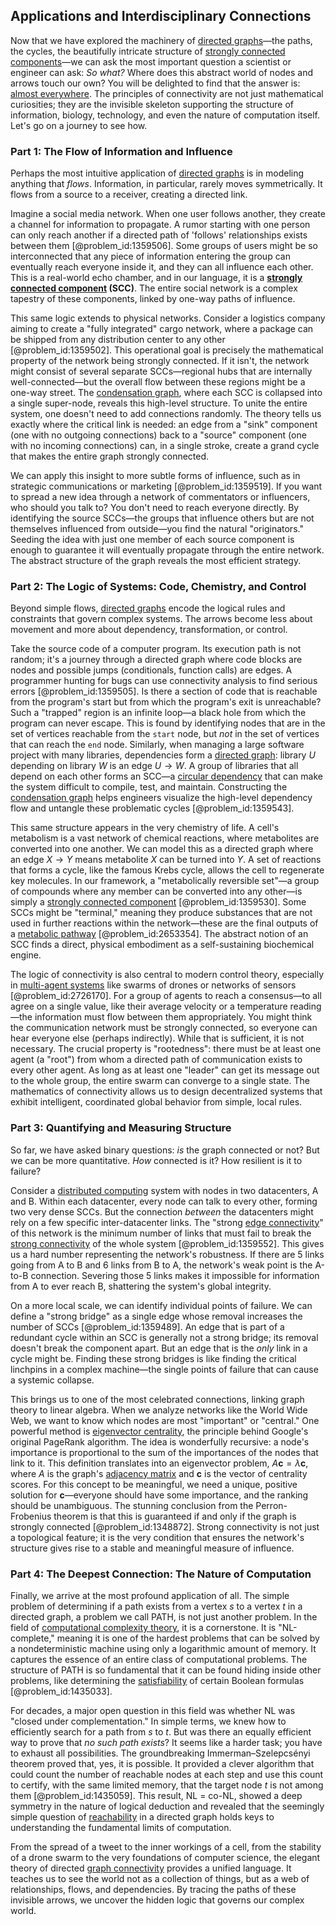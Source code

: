 ## Applications and Interdisciplinary Connections

Now that we have explored the machinery of [directed graphs](@article_id:271816)—the paths, the cycles, the beautifully intricate structure of [strongly connected components](@article_id:269689)—we can ask the most important question a scientist or engineer can ask: *So what?* Where does this abstract world of nodes and arrows touch our own? You will be delighted to find that the answer is: [almost everywhere](@article_id:146137). The principles of connectivity are not just mathematical curiosities; they are the invisible skeleton supporting the structure of information, biology, technology, and even the nature of computation itself. Let's go on a journey to see how.

### Part 1: The Flow of Information and Influence

Perhaps the most intuitive application of [directed graphs](@article_id:271816) is in modeling anything that *flows*. Information, in particular, rarely moves symmetrically. It flows from a source to a receiver, creating a directed link.

Imagine a social media network. When one user follows another, they create a channel for information to propagate. A rumor starting with one person can only reach another if a directed path of 'follows' relationships exists between them [@problem_id:1359506]. Some groups of users might be so interconnected that any piece of information entering the group can eventually reach everyone inside it, and they can all influence each other. This is a real-world echo chamber, and in our language, it is a **[strongly connected component](@article_id:261087) (SCC)**. The entire social network is a complex tapestry of these components, linked by one-way paths of influence.

This same logic extends to physical networks. Consider a logistics company aiming to create a "fully integrated" cargo network, where a package can be shipped from any distribution center to any other [@problem_id:1359502]. This operational goal is precisely the mathematical property of the network being strongly connected. If it isn't, the network might consist of several separate SCCs—regional hubs that are internally well-connected—but the overall flow between these regions might be a one-way street. The [condensation graph](@article_id:261338), where each SCC is collapsed into a single super-node, reveals this high-level structure. To unite the entire system, one doesn't need to add connections randomly. The theory tells us exactly where the critical link is needed: an edge from a "sink" component (one with no outgoing connections) back to a "source" component (one with no incoming connections) can, in a single stroke, create a grand cycle that makes the entire graph strongly connected.

We can apply this insight to more subtle forms of influence, such as in strategic communications or marketing [@problem_id:1359519]. If you want to spread a new idea through a network of commentators or influencers, who should you talk to? You don't need to reach everyone directly. By identifying the source SCCs—the groups that influence others but are not themselves influenced from outside—you find the natural "originators." Seeding the idea with just one member of each source component is enough to guarantee it will eventually propagate through the entire network. The abstract structure of the graph reveals the most efficient strategy.

### Part 2: The Logic of Systems: Code, Chemistry, and Control

Beyond simple flows, [directed graphs](@article_id:271816) encode the logical rules and constraints that govern complex systems. The arrows become less about movement and more about dependency, transformation, or control.

Take the source code of a computer program. Its execution path is not random; it's a journey through a directed graph where code blocks are nodes and possible jumps (conditionals, function calls) are edges. A programmer hunting for bugs can use connectivity analysis to find serious errors [@problem_id:1359505]. Is there a section of code that is reachable from the program's start but from which the program's exit is unreachable? Such a "trapped" region is an infinite loop—a black hole from which the program can never escape. This is found by identifying nodes that are in the set of vertices reachable from the `start` node, but *not* in the set of vertices that can reach the `end` node. Similarly, when managing a large software project with many libraries, dependencies form a [directed graph](@article_id:265041): library $U$ depending on library $W$ is an edge $U \to W$. A group of libraries that all depend on each other forms an SCC—a [circular dependency](@article_id:273482) that can make the system difficult to compile, test, and maintain. Constructing the [condensation graph](@article_id:261338) helps engineers visualize the high-level dependency flow and untangle these problematic cycles [@problem_id:1359543].

This same structure appears in the very chemistry of life. A cell's metabolism is a vast network of chemical reactions, where metabolites are converted into one another. We can model this as a directed graph where an edge $X \to Y$ means metabolite $X$ can be turned into $Y$. A set of reactions that forms a cycle, like the famous Krebs cycle, allows the cell to regenerate key molecules. In our framework, a "metabolically reversible set"—a group of compounds where any member can be converted into any other—is simply a [strongly connected component](@article_id:261087) [@problem_id:1359530]. Some SCCs might be "terminal," meaning they produce substances that are not used in further reactions within the network—these are the final outputs of a [metabolic pathway](@article_id:174403) [@problem_id:2653354]. The abstract notion of an SCC finds a direct, physical embodiment as a self-sustaining biochemical engine.

The logic of connectivity is also central to modern control theory, especially in [multi-agent systems](@article_id:169818) like swarms of drones or networks of sensors [@problem_id:2726170]. For a group of agents to reach a consensus—to all agree on a single value, like their average velocity or a temperature reading—the information must flow between them appropriately. You might think the communication network must be strongly connected, so everyone can hear everyone else (perhaps indirectly). While that is sufficient, it is not necessary. The crucial property is "rootedness": there must be at least one agent (a "root") from whom a directed path of communication exists to every other agent. As long as at least one "leader" can get its message out to the whole group, the entire swarm can converge to a single state. The mathematics of connectivity allows us to design decentralized systems that exhibit intelligent, coordinated global behavior from simple, local rules.

### Part 3: Quantifying and Measuring Structure

So far, we have asked binary questions: *is* the graph connected or not? But we can be more quantitative. *How* connected is it? How resilient is it to failure?

Consider a [distributed computing](@article_id:263550) system with nodes in two datacenters, A and B. Within each datacenter, every node can talk to every other, forming two very dense SCCs. But the connection *between* the datacenters might rely on a few specific inter-datacenter links. The "strong [edge connectivity](@article_id:268019)" of this network is the minimum number of links that must fail to break the [strong connectivity](@article_id:272052) of the whole system [@problem_id:1359552]. This gives us a hard number representing the network's robustness. If there are 5 links going from A to B and 6 links from B to A, the network's weak point is the A-to-B connection. Severing those 5 links makes it impossible for information from A to ever reach B, shattering the system's global integrity.

On a more local scale, we can identify individual points of failure. We can define a "strong bridge" as a single edge whose removal increases the number of SCCs [@problem_id:1359489]. An edge that is part of a redundant cycle within an SCC is generally not a strong bridge; its removal doesn't break the component apart. But an edge that is the *only* link in a cycle might be. Finding these strong bridges is like finding the critical linchpins in a complex machine—the single points of failure that can cause a systemic collapse.

This brings us to one of the most celebrated connections, linking graph theory to linear algebra. When we analyze networks like the World Wide Web, we want to know which nodes are most "important" or "central." One powerful method is [eigenvector centrality](@article_id:155042), the principle behind Google's original PageRank algorithm. The idea is wonderfully recursive: a node's importance is proportional to the sum of the importances of the nodes that link to it. This definition translates into an eigenvector problem, $A\mathbf{c} = \lambda\mathbf{c}$, where $A$ is the graph's [adjacency matrix](@article_id:150516) and $\mathbf{c}$ is the vector of centrality scores. For this concept to be meaningful, we need a unique, positive solution for $\mathbf{c}$—everyone should have some importance, and the ranking should be unambiguous. The stunning conclusion from the Perron-Frobenius theorem is that this is guaranteed if and only if the graph is strongly connected [@problem_id:1348872]. Strong connectivity is not just a topological feature; it is the very condition that ensures the network's structure gives rise to a stable and meaningful measure of influence.

### Part 4: The Deepest Connection: The Nature of Computation

Finally, we arrive at the most profound application of all. The simple problem of determining if a path exists from a vertex $s$ to a vertex $t$ in a directed graph, a problem we call $\text{PATH}$, is not just another problem. In the field of [computational complexity theory](@article_id:271669), it is a cornerstone. It is "NL-complete," meaning it is one of the hardest problems that can be solved by a nondeterministic machine using only a logarithmic amount of memory. It captures the essence of an entire class of computational problems. The structure of $\text{PATH}$ is so fundamental that it can be found hiding inside other problems, like determining the [satisfiability](@article_id:274338) of certain Boolean formulas [@problem_id:1435033].

For decades, a major open question in this field was whether NL was "closed under complementation." In simple terms, we knew how to efficiently search for a path from $s$ to $t$. But was there an equally efficient way to prove that *no such path exists*? It seems like a harder task; you have to exhaust all possibilities. The groundbreaking Immerman–Szelepcsényi theorem proved that, yes, it is possible. It provided a clever algorithm that could count the number of reachable nodes at each step and use this count to certify, with the same limited memory, that the target node $t$ is not among them [@problem_id:1435059]. This result, NL = co-NL, showed a deep symmetry in the nature of logical deduction and revealed that the seemingly simple question of [reachability](@article_id:271199) in a directed graph holds keys to understanding the fundamental limits of computation.

From the spread of a tweet to the inner workings of a cell, from the stability of a drone swarm to the very foundations of computer science, the elegant theory of directed [graph connectivity](@article_id:266340) provides a unified language. It teaches us to see the world not as a collection of things, but as a web of relationships, flows, and dependencies. By tracing the paths of these invisible arrows, we uncover the hidden logic that governs our complex world.
